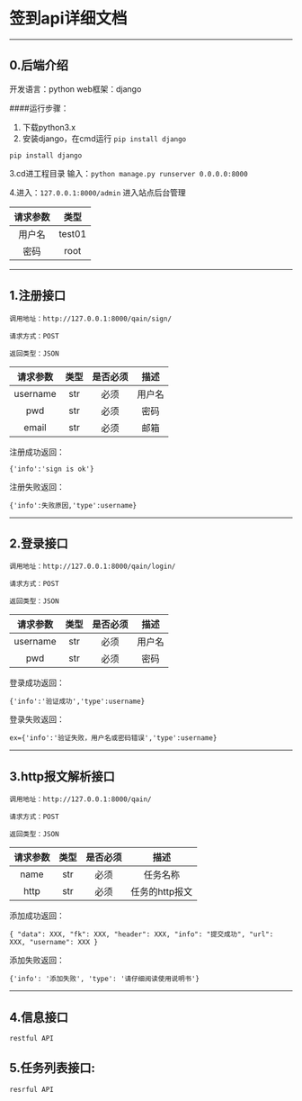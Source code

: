 #  签到api详细文档
----------
##  0.后端介绍
开发语言：python
web框架：django

####运行步骤：
1. 下载python3.x
2. 安装django，在cmd运行 `pip install django` 
```
pip install django
```
3.cd进工程目录
输入：`python manage.py runserver 0.0.0.0:8000` 

4.进入：`127.0.0.1:8000/admin` 进入站点后台管理


| 请求参数 | 类型 |
|:----------:|:----------:|
|  用户名   | test01 |
| 密码 | root |

----------




##  1.注册接口
```
调用地址：http://127.0.0.1:8000/qain/sign/

请求方式：POST

返回类型：JSON

```
| 请求参数 | 类型 | 是否必须 | 描述 |
|:----------:|:----------:|:----------:|:----------:|
|   username         |   str   |      必须      |    用户名        |
|      pwd      |      str      |     必须      |      密码      |
|       email     |   str         |      必须      |    邮箱        |

注册成功返回：
```
{'info':'sign is ok'}
```
注册失败返回：
```
{'info':失败原因,'type':username}
```

----------




## 2.登录接口
```
调用地址：http://127.0.0.1:8000/qain/login/

请求方式：POST

返回类型：JSON
```
| 请求参数 | 类型 | 是否必须 | 描述 |
|:----------:|:----------:|:----------:|:----------:|
|   username         |   str   |      必须      |    用户名        |
|      pwd      |      str      |     必须      |      密码      |

登录成功返回：
```
{'info':'验证成功','type':username}
```
登录失败返回：
```
ex={'info':'验证失败，用户名或密码错误','type':username}
```

----------



## 3.http报文解析接口
```
调用地址：http://127.0.0.1:8000/qain/

请求方式：POST

返回类型：JSON
```
| 请求参数 | 类型 | 是否必须 | 描述 |
|:----------:|:----------:|:----------:|:----------:|
|   name         |   str   |      必须      |    任务名称        |
|      http      |      str      |     必须      |      任务的http报文      |

添加成功返回：
```
{ "data": XXX, "fk": XXX, "header": XXX, "info": "提交成功", "url": XXX, "username": XXX }
```
添加失败返回：
```
{'info': '添加失败', 'type': '请仔细阅读使用说明书'}
```

----------




## 4.信息接口
```
restful API
```




## 5.任务列表接口:
```
resrful API
```

